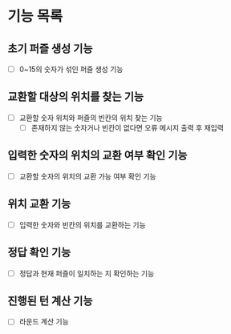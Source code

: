 # 기능 목록

## 초기 퍼즐 생성 기능
- [ ] 0~15의 숫자가 섞인 퍼즐 생성 기능

## 교환할 대상의 위치를 찾는 기능
- [ ] 교환할 숫자 위치와 퍼즐의 빈칸의 위치 찾는 기능
    - [ ] 존재하지 않는 숫자거나 빈칸이 없다면 오류 메시지 출력 후 재입력

## 입력한 숫자의 위치의 교환 여부 확인 기능
- [ ] 교환할 숫자의 위치의 교환 가능 여부 확인 기능

## 위치 교환 기능
- [ ] 입력한 숫자와 빈칸의 위치를 교환하는 기능

## 정답 확인 기능
- [ ] 정답과 현재 퍼즐이 일치하는 지 확인하는 기능

## 진행된 턴 계산 기능
- [ ] 라운드 계산 기능